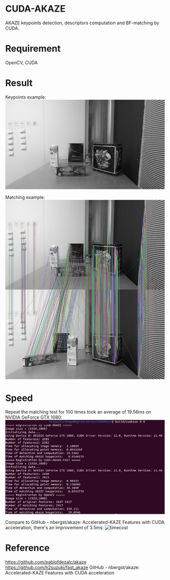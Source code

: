 # CUDA-AKAZE
AKAZE keypoints detection, descriptors computation and BF-matching by CUDA.

# Requirement
OpenCV, CUDA

# Result
Keypoints example:
![Keypoint](https://github.com/Accustomer/CUDA-AKAZE/blob/main/data/akaze_show1.jpg)

Matching example:
![Match](https://github.com/Accustomer/CUDA-AKAZE/blob/main/data/akaze_show_matched.jpg)

# Speed
Repeat the matching test for 100 times took an average of 19.56ms on NVIDIA GeForce GTX 1080:
![timecost-of-all](https://github.com/Accustomer/CUDA-AKAZE/blob/main/data/timecost.png)

Compare to GitHub - nbergst/akaze: Accelerated-KAZE Features with CUDA acceleration, there's an improvement of 3.5ms:
![timecost](https://user-images.githubusercontent.com/46698134/224546520-02d06e03-fb1e-4dbc-aa70-508ff1dd2501.png)

# Reference
https://github.com/pablofdezalc/akaze
https://github.com/h2suzuki/fast_akaze
GitHub - nbergst/akaze: Accelerated-KAZE Features with CUDA acceleration


